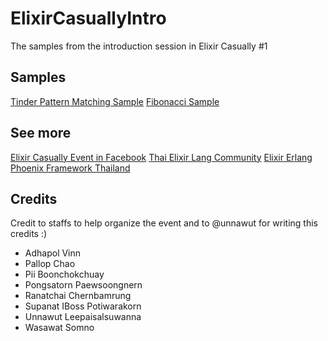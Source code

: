 # ElixirCasuallyIntro

The samples from the introduction session in Elixir Casually #1

## Samples

[Tinder Pattern Matching Sample](./lib/elixir_casually_intro/tinder.ex)
[Fibonacci Sample](./lib/elixir_casually_intro/fibonacci.ex)

## See more

[Elixir Casually Event in Facebook](https://www.facebook.com/events/324285348213492/)
[Thai Elixir Lang Community](https://www.facebook.com/groups/910733432435684/)
[Elixir Erlang Phoenix Framework Thailand](https://www.facebook.com/groups/1032801373504990/)

## Credits

Credit to staffs to help organize the event and to @unnawut for writing this credits :)

- Adhapol Vinn
- Pallop Chao
- Pii Boonchokchuay
- Pongsatorn Paewsoongnern
- Ranatchai Chernbamrung
- Supanat IBoss Potiwarakorn
- Unnawut Leepaisalsuwanna
- Wasawat Somno
